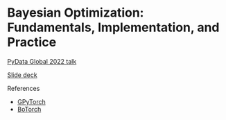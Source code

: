 # Bayesian Optimization: Fundamentals, Implementation, and Practice

[PyData Global 2022 talk]()

[Slide deck](https://github.com/KrisNguyen135/Talks/tree/main/2022_12_bayesopt/slides.pdf)

References
- [GPyTorch](https://gpytorch.ai/)
- [BoTorch](https://botorch.org/)
